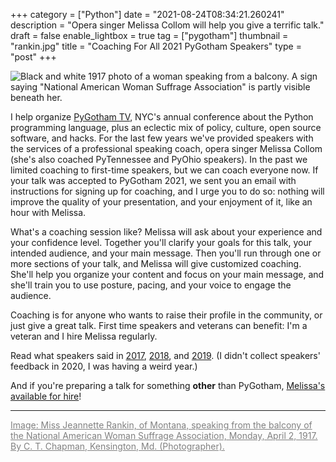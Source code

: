 +++
category = ["Python"]
date = "2021-08-24T08:34:21.260241"
description = "Opera singer Melissa Collom will help you give a terrific talk."
draft = false
enable_lightbox = true
tag = ["pygotham"]
thumbnail = "rankin.jpg"
title = "Coaching For All 2021 PyGotham Speakers"
type = "post"
+++

![Black and white 1917 photo of a woman speaking from a balcony. A sign saying "National American Woman Suffrage Association" is partly visible beneath her.](rankin.jpg)

I help organize [PyGotham TV](https://pygotham.tv), NYC's annual conference about the Python programming language, plus an eclectic mix of policy, culture, open source software, and hacks. For the last few years we've provided speakers with the services of a professional speaking coach, opera singer Melissa Collom (she's also coached PyTennessee and PyOhio speakers). In the past we limited coaching to first-time speakers, but we can coach everyone now. If your talk was accepted to PyGotham 2021, we sent you an email with instructions for signing up for coaching, and I urge you to do so: nothing will improve the quality of your presentation, and your enjoyment of it, like an hour with Melissa.

What's a coaching session like? Melissa will ask about your experience and your confidence level. Together you'll clarify your goals for this talk, your intended audience, and your main message. Then you'll run through one or more sections of your talk, and Melissa will give customized coaching. She'll help you organize your content and focus on your main message, and she'll train you to use posture, pacing, and your voice to engage the audience.

Coaching is for anyone who wants to raise their profile in the community, or just give a great talk. First time speakers and veterans can benefit: I'm a veteran and I hire Melissa regularly.

Read what speakers said in [2017](recap-coaching-for-pygotham-speakers-2017), [2018](recap-coaching-for-pygotham-speakers-2018), and [2019](pygotham-2019-speaker-coaching-recap.md). (I didn't collect speakers' feedback in 2020, I was having a weird year.) 

And if you're preparing a talk for something **other** than PyGotham, [Melissa's available for hire](https://melissacollom.com/coaching)!

***

<a href="https://commons.wikimedia.org/wiki/File:Miss_Jeannette_Rankin,_of_Montana,_speaking_from_the_balcony_of_the_National_American_Woman_Suffrage_Association,_Monday,_April_2,_1917._LOC.jpg" style="color: gray">Image: Miss Jeannette Rankin, of Montana, speaking from the balcony of the National American Woman Suffrage Association, Monday, April 2, 1917. By C. T. Chapman, Kensington, Md. (Photographer).</a>
